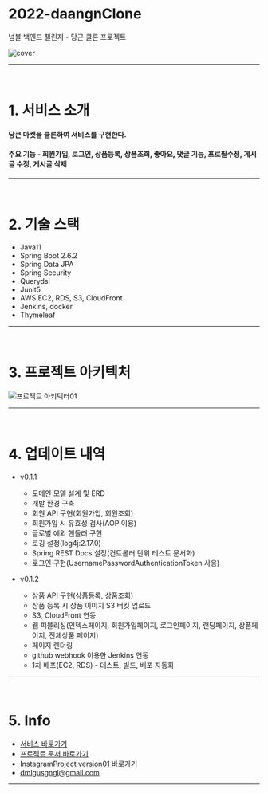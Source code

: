 # 2022-daangnClone 
넘블 백엔드 챌린지 - 당근 클론 프로젝트


<div align="center" style="display:flex;">
    <img src="https://user-images.githubusercontent.com/59961350/150383175-95ae60e7-b1b0-4a9d-b8fc-43aa4701a3e4.png" width="max" alt="cover"/>
</div>

---
<br>

# 1. 서비스 소개

#### 당큰 마켓을 클론하여 서비스를 구현한다. 
#### 주요 기능 - 회원가입, 로그인, 상품등록, 상품조회, 좋아요, 댓글 기능, 프로필수정, 게시글 수정, 게시글 삭제
---
<br>

# 2. 기술 스택
* Java11
* Spring Boot 2.6.2
* Spring Data JPA
* Spring Security
* Querydsl
* Junit5
* AWS EC2, RDS, S3, CloudFront
* Jenkins, docker
* Thymeleaf

---
<br>

# 3. 프로젝트 아키텍처


![프로젝트 아키텍터01](https://user-images.githubusercontent.com/59961350/144152453-5f732099-8dd4-4bd9-a285-6ec3385b0ef5.PNG)

---
<br>

# 4. 업데이트 내역
* v0.1.1
    * 도메인 모델 설계 및 ERD 
    * 개발 환경 구축
    * 회원 API 구현(회원가입, 회원조회)
    * 회원가입 시 유효성 검사(AOP 이용)
    * 글로벌 예외 핸들러 구현
    * 로깅 설정(log4j:2.17.0)
    * Spring REST Docs 설정(컨트롤러 단위 테스트 문서화)
    * 로그인 구현(UsernamePasswordAuthenticationToken 사용)
    
* v0.1.2
    * 상품 API 구현(상품등록, 상품조회)
    * 상품 등록 시 상품 이미지 S3 버킷 업로드
    * S3, CloudFront 연동
    * 웹 퍼블리싱(인덱스페이지, 회원가입페이지, 로그인페이지, 랜딩페이지, 상품페이지, 전체상품 페이지)
    * 페이지 렌더링
    * github webhook 이용한 Jenkins 연동
    * 1차 배포(EC2, RDS) - 테스트, 빌드, 배포 자동화

---
<br>

# 5. Info
- [서비스 바로가기](http://ec2-3-36-197-4.ap-northeast-2.compute.amazonaws.com:8080)
- [프로젝트 문서 바로가기](https://github.com/t1dmlgus/2022-daangnClone/wiki)
- [InstagramProject version01 바로가기](https://github.com/t1dmlgus/instagram03)
- dmlgusgngl@gmail.com

---
<br>
